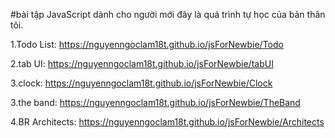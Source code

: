 #bài tập JavaScript dành cho người mới đây là quá trình tự học của bản thân tôi.

1.Todo List: https://nguyenngoclam18t.github.io/jsForNewbie/Todo

2.tab UI: https://nguyenngoclam18t.github.io/jsForNewbie/tabUI

3.clock: https://nguyenngoclam18t.github.io/jsForNewbie/Clock

3.the band: https://nguyenngoclam18t.github.io/jsForNewbie/TheBand

4.BR Architects: https://nguyenngoclam18t.github.io/jsForNewbie/Architects
